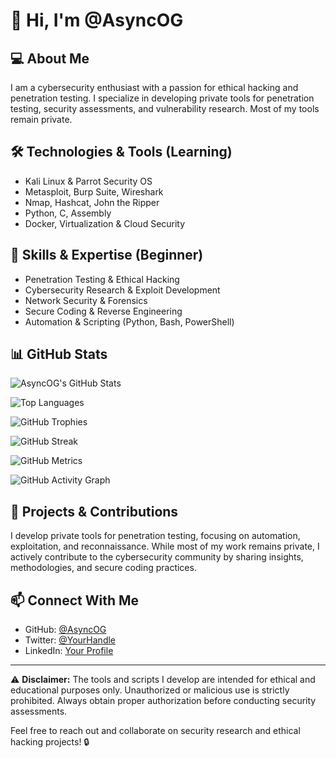 # 👋 Hi, I'm @AsyncOG

## 💻 About Me
I am a cybersecurity enthusiast with a passion for ethical hacking and penetration testing. I specialize in developing private tools for penetration testing, security assessments, and vulnerability research. Most of my tools remain private.

## 🛠️ Technologies & Tools (Learning)
- Kali Linux & Parrot Security OS
- Metasploit, Burp Suite, Wireshark
- Nmap, Hashcat, John the Ripper
- Python, C, Assembly
- Docker, Virtualization & Cloud Security

## 📖 Skills & Expertise (Beginner)
- Penetration Testing & Ethical Hacking
- Cybersecurity Research & Exploit Development
- Network Security & Forensics
- Secure Coding & Reverse Engineering
- Automation & Scripting (Python, Bash, PowerShell)

## 📊 GitHub Stats
![AsyncOG's GitHub Stats](https://github-readme-stats.vercel.app/api?username=AsyncOG&show_icons=true&theme=dark&count_private=true&include_all_commits=true)

![Top Languages](https://github-readme-stats.vercel.app/api/top-langs/?username=AsyncOG&layout=compact&theme=dark)

![GitHub Trophies](https://github-profile-trophy.vercel.app/?username=AsyncOG&theme=darkhub)

![GitHub Streak](https://github-readme-streak-stats.herokuapp.com/?user=AsyncOG&theme=dark)

![GitHub Metrics](https://metrics.lecoq.io/AsyncOG)

![GitHub Activity Graph](https://github-readme-activity-graph.vercel.app/graph?username=AsyncOG&theme=github-dark)

## 🚀 Projects & Contributions
I develop private tools for penetration testing, focusing on automation, exploitation, and reconnaissance. While most of my work remains private, I actively contribute to the cybersecurity community by sharing insights, methodologies, and secure coding practices.

## 📫 Connect With Me
- GitHub: [@AsyncOG](https://github.com/AsyncOG)
- Twitter: [@YourHandle](https://twitter.com/YourHandle)
- LinkedIn: [Your Profile](https://linkedin.com/in/YourProfile)

---
⚠️ **Disclaimer:** The tools and scripts I develop are intended for ethical and educational purposes only. Unauthorized or malicious use is strictly prohibited. Always obtain proper authorization before conducting security assessments.

Feel free to reach out and collaborate on security research and ethical hacking projects! 🔒
